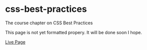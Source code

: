 # css-best-practices
The course chapter on CSS Best Practices

This page is not yet formatted propery.
It will be done soon I hope.

[Live Page](https://moderndeveloper-students.github.io/css-best-practices/)
